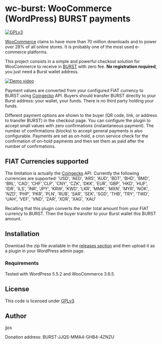# wc-burst: WooCommerce (WordPress) BURST payments
[![GPLv3](https://img.shields.io/badge/license-GPLv3-blue.svg)](LICENSE)

[WooCommerce](https://woocommerce.com) clains to have more than 70 million downloads and to power over 28% of all online stores.
It is probably one of the most used e-commerce platforms.

This project consists in a simple and powerful checkout solution for WooCommerce to receive in [BURST](https://www.burst-coin.org/) with zero fee. **No registration required**, you just need a Burst wallet address.

[![Demo video](http://img.youtube.com/vi/XcN5WxqjjGw/0.jpg)](https://www.youtube.com/watch?v=XcN5WxqjjGw "Demo video")

Payment values are converted from your configured FIAT currency to BURST using [Coingecko](https://www.coingecko.com/) API.
Buyers should transfer BURST directly to your Burst address: your wallet, your funds.
There is no third party holding your funds.

Different payment options are shown to the buyer (QR code, link, or address to transfer BURST) in the checkout page.
You can configure the plugin to accept small values with zero confirmations (instantaneous payment).
The number of confirmations (blocks) to accept general payments is also configurable.
Payments are set as on-hold, a cron service check for the confirmation of on-hold payments and then set them as paid after the number of confirmations.

## FIAT Currencies supported

The limitation is actually the [Coingecko](https://www.coingecko.com/) API.
Currently the following currencies are supported:
                'USD', 'AED', 'ARS', 'AUD', 'BDT', 'BHD', 'BMD', 'BRL', 'CAD', 'CHF','CLP', 'CNY', 'CZK', 'DKK', 'EUR', 'GBP',
                'HKD', 'HUF', 'IDR', 'ILS', 'INR', 'JPY', 'KRW', 'KWD', 'LKR', 'MMK', 'MXN', 'MYR', 'NOK', 'NZD', 'PHP', 'PKR',
                'PLN', 'RUB', 'SAR', 'SEK', 'SGD', 'THB', 'TRY', 'TWD', 'UAH', 'VEF', 'VND', 'ZAR', 'XDR', 'XAG', 'XAU'

Recalling that this plugin converts the order total amount from your FIAT currency to BURST.
Then the buyer transfer to your Burst wallet this BURST amount.

## Installation

Download the zip file available in the [releases section](../../releases) and then upload it as a plugin in your
WordPress admin page.

### Requirements

Tested with WordPress 5.5.2 and WooCommerce 3.6.5.

## License

This code is licensed under [GPLv3](LICENSE).

## Author

jjos

Donation address: BURST-JJQS-MMA4-GHB4-4ZNZU
